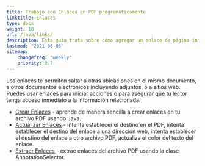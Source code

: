 ```yaml
---
title: Trabajo con Enlaces en PDF programáticamente
linktitle: Enlaces
type: docs
weight: 10
url: /java/links/
description: Esta guía trata sobre cómo agregar un enlace de página interna en PDF o insertar un hipervínculo a un sitio web externo en PDF en el lenguaje Java.
lastmod: "2021-06-05"
sitemap:
    changefreq: "weekly"
    priority: 0.7
---
```


Los enlaces te permiten saltar a otras ubicaciones en el mismo documento, a otros documentos electrónicos incluyendo adjuntos, o a sitios web. Puedes usar enlaces para iniciar acciones o para asegurar que tu lector tenga acceso inmediato a la información relacionada.

- [Crear Enlaces](/pdf/java/create-links/) - aprende de manera sencilla a crear enlaces en tu archivo PDF usando Java.
- [Actualizar Enlaces](/pdf/java/update-links) - intenta establecer el destino en el PDF, intenta establecer el destino del enlace a una dirección web, intenta establecer el destino del enlace a otro archivo PDF, actualiza el color del texto del enlace.
- [Extraer Enlaces](/pdf/java/extract-links) - extrae enlaces del archivo PDF usando la clase AnnotationSelector.